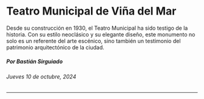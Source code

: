 # Teatro Municipal de Viña del Mar

Desde su construcción en 1930, el Teatro Municipal ha sido testigo de la historia. Con su estilo neoclásico y su elegante diseño, este monumento no solo es un referente del arte escénico, sino también un testimonio del patrimonio arquitectónico de la ciudad.

##### Por Bastián Sirguiado

###### Jueves 10 de octubre, 2024

- - - - 
